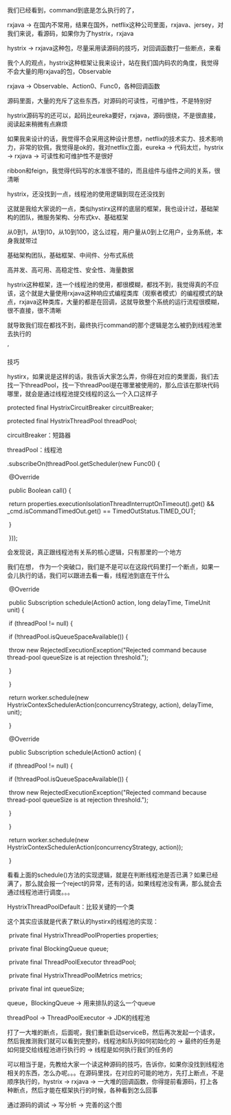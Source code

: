  

我们已经看到，command到底是怎么执行的了，

 

rxjava -> 在国内不常用，结果在国外，netflix这种公司里面，rxjava、jersey，对我们来说，看源码，如果你为了hystrix，rxjava

 

hystrix -> rxjava这种包，尽量采用读源码的技巧，对回调函数打一些断点，来看

 

我个人的观点，hystrix这种框架让我来设计，站在我们国内码农的角度，我觉得不会大量的用rxjava的包，Observable

 

rxjava -> Observable、Action0、Func0，各种回调函数

 

源码里面，大量的充斥了这些东西，对源码的可读性，可维护性，不是特别好

 

hystrix源码写的还可以，起码比eureka要好，rxjava，源码很绕，不是很直接，阅读起来稍微有点麻烦

 

如果我来设计的话，我觉得不会采用这种设计思想，netflix的技术实力、技术影响力，非常的钦佩，我觉得是ok的，我对netflix立面，eureka -> 代码太烂，hystrix -> rxjava -> 可读性和可维护性不是很好

 

ribbon和feign，我觉得代码写的水准很不错的，而且组件与组件之间的关系，很清晰

 

hystrix，还没找到一点，线程池的使用逻辑到现在还没找到

 

这就是我给大家说的一点，类似hystirx这样的底层的框架，我也设计过，基础架构的团队，微服务架构、分布式kv、基础框架

 

从0到1，从1到10，从10到100，这么过程，用户量从0到上亿用户，业务系统，本身我就带过

 

基础架构团队，基础框架、中间件、分布式系统

 

高并发、高可用、高稳定性、安全性、海量数据

 

hystrix这种框架，连一个线程池的使用，都很模糊，都找不到，我觉得真的不应该，这个就是大量使用rxjava这种响应式编程类库（观察者模式）的编程模式的缺点，rxjava这种类库，大量的都是在回调，这就导致整个系统的运行流程很模糊，很不直接，很不清晰

 

就导致我们现在都找不到，最终执行command的那个逻辑是怎么被扔到线程池里去执行的

‘

技巧

 

hystirx，如果说是这样的话，我告诉大家怎么弄，你得在对应的类里面，我们去找一下threadPool，找一下threadPool是在哪里被使用的，那么应该在那块代码哪里，就会是通过线程池提交线程的这么一个入口这样子

 

  protected final HystrixCircuitBreaker circuitBreaker;

protected final HystrixThreadPool threadPool;

 

circuitBreaker：短路器

threadPool：线程池

 

.subscribeOn(threadPool.getScheduler(new Func0<Boolean>() {

​        @Override

​        public Boolean call() {

​          return properties.executionIsolationThreadInterruptOnTimeout().get() && _cmd.isCommandTimedOut.get() == TimedOutStatus.TIMED_OUT;

​        }

​      }));

 

会发现说，真正跟线程池有关系的核心逻辑，只有那里的一个地方

 

我们在想， 作为一个突破口，我们是不是可以在这段代码里打一个断点，如果一会儿执行的话，我们可以跟进去看一看，线程池到底在干什么

 

​    @Override

​    public Subscription schedule(Action0 action, long delayTime, TimeUnit unit) {

​      if (threadPool != null) {

​        if (!threadPool.isQueueSpaceAvailable()) {

​          throw new RejectedExecutionException("Rejected command because thread-pool queueSize is at rejection threshold.");

​        }

​      }

​      return worker.schedule(new HystrixContexSchedulerAction(concurrencyStrategy, action), delayTime, unit);

​    }

 

​    @Override

​    public Subscription schedule(Action0 action) {

​      if (threadPool != null) {

​        if (!threadPool.isQueueSpaceAvailable()) {

​          throw new RejectedExecutionException("Rejected command because thread-pool queueSize is at rejection threshold.");

​        }

​      }

​      return worker.schedule(new HystrixContexSchedulerAction(concurrencyStrategy, action));

​    }

 

看看上面的schedule()方法的实现逻辑，就是在判断线程池是否已满？如果已经满了，那么就会报一个reject的异常，还有的话，如果线程池没有满，那么就会去通过线程池进行调度。。。

 

HystrixThreadPoolDefault：比较关键的一个类

 

这个其实应该就是代表了默认的hystirx的线程池的实现：

 

​    private final HystrixThreadPoolProperties properties;

​    private final BlockingQueue<Runnable> queue;

​    private final ThreadPoolExecutor threadPool;

​    private final HystrixThreadPoolMetrics metrics;

​    private final int queueSize;

 

queue，BlockingQueue -> 用来排队的这么一个queue

 

threadPool -> ThreadPoolExecutor -> JDK的线程池

 

打了一大堆的断点，后面呢，我们重新启动serviceB，然后再次发起一个请求，然后我推测我们就可以看到完整的，线程池和队列如何初始化的 -> 最终的任务是如何提交给线程池进行执行的 -> 线程是如何执行我们的任务的

 

可以相当于是，先教给大家一个读这种源码的技巧，告诉你，如果你没找到线程池相关的东西，怎么办呢。。。在源码里找，在对应的可能的地方，先打上断点，不是顺序执行的，hystrix -> rxjava -> 一大堆的回调函数，你得提前看源码，打上各种断点，然后才能在框架执行的时候，各种看到怎么回事

 

通过源码的调试 -> 写分析 -> 完善的这个图